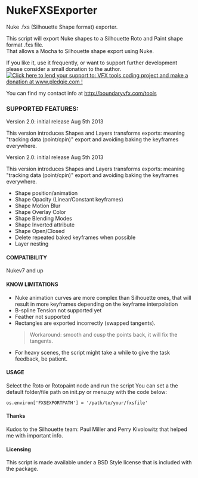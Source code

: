 NukeFXSExporter
===============
Nuke .fxs (Silhouette Shape format) exporter.

This script will export Nuke shapes to a Silhouette Roto and Paint shape format .fxs file.    
That allows a Mocha to Silhouette shape export using Nuke.

If you like it, use it frequently, or want to support further development please consider a small donation to the author.   
<a href='http://www.pledgie.com/campaigns/21123'><img alt='Click here to lend your support to: VFX tools coding project and make a donation at www.pledgie.com !' src='http://www.pledgie.com/campaigns/21123.png?skin_name=chrome' border='0' /></a>

You can find my contact info at http://boundaryvfx.com/tools

### SUPPORTED FEATURES: ###

Version 2.0: initial release Aug 5th 2013

This version introduces Shapes and Layers transforms exports: meaning "tracking data (point/cpin)" export
and avoiding baking the keyframes everywhere.

Version 2.0: initial release Aug 5th 2013

This version introduces Shapes and Layers transforms exports: meaning "tracking data (point/cpin)" export
and avoiding baking the keyframes everywhere.

* Shape position/animation
* Shape Opacity (Linear/Constant keyframes)
* Shape Motion Blur
* Shape Overlay Color
* Shape Blending Modes
* Shape Inverted attribute
* Shape Open/Closed
* Delete repeated baked keyframes when possible
* Layer nesting


#### COMPATIBILITY ####

Nukev7 and up

#### KNOW LIMITATIONS ####
* Nuke animation curves are more complex than Silhouette ones, that will result in more keyframes depending on the keyframe interpolation
* B-spline Tension not supported yet
* Feather not supported
* Rectangles are exported incorrectly (swapped tangents). 
  > Workaround: smooth and cusp the points back, it will fix the tangents.
* For heavy scenes, the script might take a while to give the task feedback, be patient.

#### USAGE ####

Select the Roto or Rotopaint node and run the script
You can set a the default folder/file path on init.py or menu.py with the code below:   

    os.environ['FXSEXPORTPATH'] = '/path/to/your/fxsfile'

#### Thanks ####
Kudos to the Silhouette team: Paul Miller and Perry Kivolowitz that helped me with important info.

#### Licensing ####
This script is made available under a BSD Style license that is included with the package.
